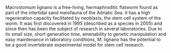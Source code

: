 [//]: # (Created by ./bin/manage_files.pl from ./species/Macrostomum_lignano/Macrostomum_lignano.about.html on Thu Jun 11 13:44:36 2020)
Macrostomum lignano is a free-living, hermaphroditic flatworm found as part of the intertidal sand meiofauna of the Adriatic Sea. It has a high regeneration capacity facilitated by neoblasts, the stem cell system of the worm. It was first discovered in 1995 (described as a species in 2005) and since then has been the subject of research in several laboratories. Due to its small size, short generation time, amenability to genetic manipulation and easy maintenance in laboratory conditions, M. lignano has the potential to be a good invertebrate experimental model for stem cell research.
